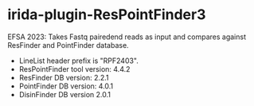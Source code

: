 # irida-plugin-ResPointFinder3
EFSA 2023: Takes Fastq pairedend reads as input and compares against ResFinder and PointFinder database. 
- LineList header prefix is "RPF2403".
- ResPointFinder tool version: 4.4.2
- ResFinder DB version: 2.2.1
- PointFinder DB version: 4.0.1
- DisinFinder DB version 2.0.1

